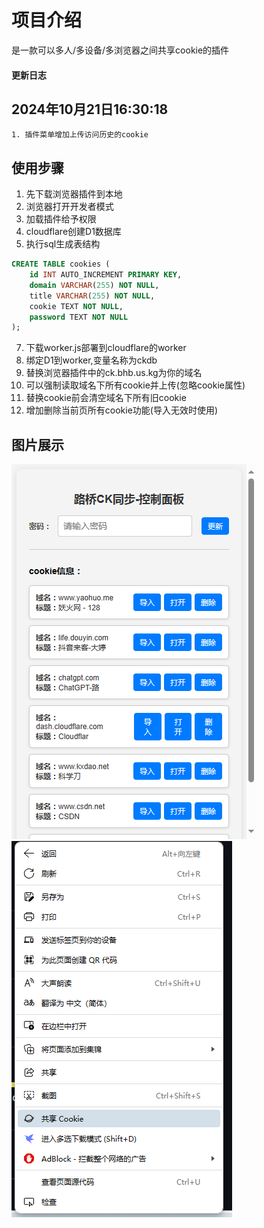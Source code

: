 


# 项目介绍

是一款可以多人/多设备/多浏览器之间共享cookie的插件  

#### 更新日志
## 2024年10月21日16:30:18
    1. 插件菜单增加上传访问历史的cookie
## 使用步骤

1. 先下载浏览器插件到本地
2. 浏览器打开开发者模式
3. 加载插件给予权限
4. cloudflare创建D1数据库
5. 执行sql生成表结构
```sql
CREATE TABLE cookies (
    id INT AUTO_INCREMENT PRIMARY KEY,
    domain VARCHAR(255) NOT NULL,
    title VARCHAR(255) NOT NULL,
    cookie TEXT NOT NULL,
    password TEXT NOT NULL
);
```
7. 下载worker.js部署到cloudflare的worker
8. 绑定D1到worker,变量名称为ckdb
9. 替换浏览器插件中的ck.bhb.us.kg为你的域名
10. 可以强制读取域名下所有cookie并上传(忽略cookie属性)
11. 替换cookie前会清空域名下所有旧cookie
12. 增加删除当前页所有cookie功能(导入无效时使用)
## 图片展示

![第一张图片](https://github.com/BsaLee/cookie_share/blob/main/123.png)
![第二张图片](https://github.com/BsaLee/cookie_share/blob/main/456.png)

